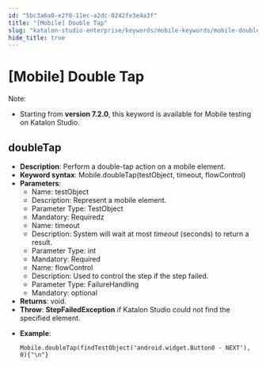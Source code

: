 ```yaml
---
id: "5bc3a6a0-e2f0-11ec-a2dc-0242fe3e4a3f"
title: "[Mobile] Double Tap"
slug: "katalon-studio-enterprise/keywords/mobile-keywords/mobile-double-tap"
hide_title: true
---
```


# <a id="id_0" class="anchor_top_offset"/><a id="ariaid-title1" class="anchor_top_offset"/>[Mobile] Double Tap

                        
<div xmlns="http://www.w3.org/1999/xhtml" className="note note note_note" id="id_0__id"><span className="note__title">Note:</span> 
  <ul className="ul"><li className="li">
      <p className="p">Starting from <strong className="ph b">version 7.2.0</strong>, this keyword is available for Mobile testing on Katalon Studio.</p>
    </li></ul>
</div>
        

## <a id="id_0__id_1" class="anchor_top_offset"/>doubleTap

                        
<ul xmlns="http://www.w3.org/1999/xhtml" className="ul"><li className="li"> <strong className="ph b">Description</strong>: Perform a double-tap action on a mobile element.</li><li className="li"> <strong className="ph b">Keyword syntax</strong>: Mobile.doubleTap(testObject, timeout, flowControl)</li><li className="li"> <strong className="ph b">Parameters</strong>: <ul className="ul"><li className="li">Name: testObject</li><li className="li">Description: Represent a mobile element.</li><li className="li">Parameter Type: TestObject</li><li className="li">Mandatory: Requiredz</li><li className="li">Name: timeout</li><li className="li">Description: System will wait at most <em className="ph i">timeout</em> (seconds) to return a result.</li><li className="li">Parameter Type: int</li><li className="li">Mandatory: Required</li><li className="li">Name: flowControl</li><li className="li">Description: Used to control the step if the step failed.</li><li className="li">Parameter Type: FailureHandling</li><li className="li">Mandatory: optional</li></ul>   </li><li className="li"> <strong className="ph b">Returns</strong>: void.</li><li className="li"> <strong className="ph b">Throw</strong>: <strong className="ph b">StepFailedException</strong> if Katalon Studio could not find the specified element.</li><li className="li">     <p className="p"> <strong className="ph b">Example</strong>:</p>     <pre className="pre codeblock"><code>Mobile.doubleTap(findTestObject('android.widget.Button0 - NEXT'), 0){"\n"}</code></pre>   </li></ul> 
        

